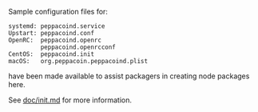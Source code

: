 Sample configuration files for:
```
systemd: peppacoind.service
Upstart: peppacoind.conf
OpenRC:  peppacoind.openrc
         peppacoind.openrcconf
CentOS:  peppacoind.init
macOS:   org.peppacoin.peppacoind.plist
```
have been made available to assist packagers in creating node packages here.

See [doc/init.md](../../doc/init.md) for more information.
